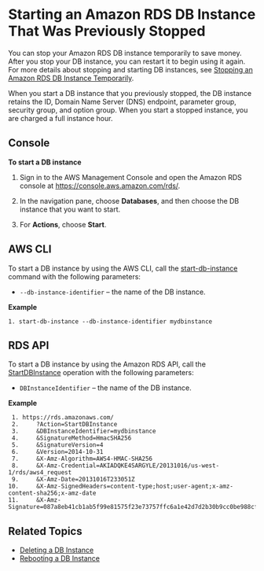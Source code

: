 # Starting an Amazon RDS DB Instance That Was Previously Stopped<a name="USER_StartInstance"></a>

You can stop your Amazon RDS DB instance temporarily to save money\. After you stop your DB instance, you can restart it to begin using it again\. For more details about stopping and starting DB instances, see [Stopping an Amazon RDS DB Instance Temporarily](USER_StopInstance.md)\. 

When you start a DB instance that you previously stopped, the DB instance retains the ID, Domain Name Server \(DNS\) endpoint, parameter group, security group, and option group\. When you start a stopped instance, you are charged a full instance hour\. 

## Console<a name="USER_StartInstance.CON"></a>

**To start a DB instance**

1. Sign in to the AWS Management Console and open the Amazon RDS console at [https://console\.aws\.amazon\.com/rds/](https://console.aws.amazon.com/rds/)\.

1. In the navigation pane, choose **Databases**, and then choose the DB instance that you want to start\. 

1. For **Actions**, choose **Start**\. 

## AWS CLI<a name="USER_StartInstance.CLI"></a>

To start a DB instance by using the AWS CLI, call the [start\-db\-instance](https://docs.aws.amazon.com/cli/latest/reference/rds/start-db-instance.html) command with the following parameters: 
+ `--db-instance-identifier` – the name of the DB instance\. 

**Example**  

```
1. start-db-instance --db-instance-identifier mydbinstance
```

## RDS API<a name="USER_StartInstance.API"></a>

To start a DB instance by using the Amazon RDS API, call the [StartDBInstance](https://docs.aws.amazon.com/AmazonRDS/latest/APIReference/API_StartDBInstance.html) operation with the following parameters: 
+ `DBInstanceIdentifier` – the name of the DB instance\. 

**Example**  

```
 1. https://rds.amazonaws.com/
 2.     ?Action=StartDBInstance
 3.     &DBInstanceIdentifier=mydbinstance
 4.     &SignatureMethod=HmacSHA256
 5.     &SignatureVersion=4
 6.     &Version=2014-10-31
 7.     &X-Amz-Algorithm=AWS4-HMAC-SHA256
 8.     &X-Amz-Credential=AKIADQKE4SARGYLE/20131016/us-west-1/rds/aws4_request
 9.     &X-Amz-Date=20131016T233051Z
10.     &X-Amz-SignedHeaders=content-type;host;user-agent;x-amz-content-sha256;x-amz-date
11.     &X-Amz-Signature=087a8eb41cb1ab5f99e81575f23e73757ffc6a1e42d7d2b30b9cc0be988cff97
```

## Related Topics<a name="USER_StartInstance.Related"></a>
+ [Deleting a DB Instance](USER_DeleteInstance.md)
+ [Rebooting a DB Instance](USER_RebootInstance.md)
